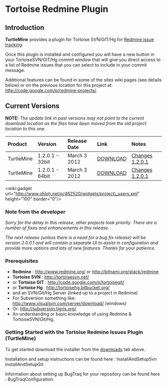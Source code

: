 # Tortoise Redmine Plugin #

## Introduction ##

**TurtleMine** provides a plugin for Tortoise SVN/GIT/Hg for [Redmine issue tracking](http://www.redmine.org/).

Once this plugin is installed and configured you will have a new button in your TortoiseSVN/GIT/Hg commit window that will give you direct access to a list of Redmine issues that you can select to include in your commit message.

Additional features can be found in some of the sites wiki pages (see details below) or on the previous location for this project at: http://code.google.com/p/redmine-projects/.

## Current Versions ##

**NOTE:** _The update link in past versions may not point to the current download location as the files have been moved from the old project location to this one._

| Product | Version | Release Date | Link | Notes |
|:--------|:--------|:-------------|:-----|:------|
| TurtleMine | 1.2.0.1 - 32bit | March 3 2012 | [DOWNLOAD](http://turtlemine.googlecode.com/files/TurtleMine_32bit_1.2.0.1.msi) | [Changes 1.2.0.1](http://code.google.com/p/redmine-projects/issues/list?can=1&q=label%3AMilestone-Release1.2.0.1) |
| TurtleMine | 1.2.0.1 - 64bit | March 3 2012 | [DOWNLOAD](http://turtlemine.googlecode.com/files/TurtleMine_64bit_1.2.0.1.msi) | [Changes 1.2.0.1](http://code.google.com/p/redmine-projects/issues/list?can=1&q=label%3AMilestone-Release1.2.0.1) |

&lt;wiki:gadget url="http://www.ohloh.net/p/462520/widgets/project\_users.xml" height="100" border="0"/&gt;

### Note from the developer ###
_Sorry for the delay in this release, other projects took priority.  There are a number of fixes and enhancements in this release._

_The next release (unless there is a need for a bug fix release) will be version 2.0.0.1 and will contain a separate UI to assist in configuration and provide more options and lots of new features. Thanks for your patience._

### Prerequisites ###

  * **Redmine** : http://www.redmine.org/ or http://bitnami.org/stack/redmine
  * **Tortoise SVN** : http://tortoisesvn.net/
  * or **Tortoise GIT** : http://code.google.com/p/tortoisegit/
  * or **Tortoise Hg** : http://tortoisehg.bitbucket.org/
  * and an SVN/Git/Hg Server (linked up to a project in Redmine)
  * For Subversion something like: http://www.visualsvn.com/server/download/ (windows)
  * Or: http://subversion.tigris.org/
  * An understanding or basic knowledge of using Redmine & TortoiseSVN/Git/Hg.

### Getting Started with the Tortoise Redmine Issues Plugin (TurtleMine) ###

To get started download the installer from the [downloads](http://code.google.com/p/turtlemine/downloads/list) tab above.

Installation and setup instructions can be found here : InstallAndSetupSvn InstallAndSetupGit.

Information about setting up BugTraq for your repository can be found here : BugTraqConfiguration.